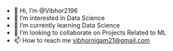 - 👋 Hi, I’m @Vibhor2196
- 👀 I’m interested in Data Science
- 🌱 I’m currently learning Data Science
- 💞️ I’m looking to collaborate on Projects Related to ML
- 📫 How to reach me vibhornigam21@gmail.com

<!---
Vibhor2196/Vibhor2196 is a ✨ special ✨ repository because its `README.md` (this file) appears on your GitHub profile.
You can click the Preview link to take a look at your changes.
--->

